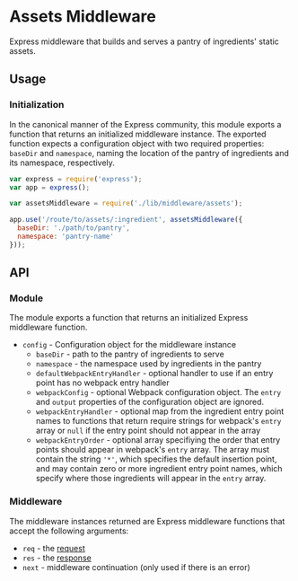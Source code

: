 # Assets Middleware

Express middleware that builds and serves a pantry of ingredients' static
assets.

## Usage

### Initialization

In the canonical manner of the Express community, this module exports a function
that returns an initialized middleware instance. The exported function expects
a configuration object with two required properties: `baseDir` and `namespace`,
naming the location of the pantry of ingredients and its namespace,
respectively.

```javascript
var express = require('express');
var app = express();

var assetsMiddleware = require('./lib/middleware/assets');

app.use('/route/to/assets/:ingredient', assetsMiddleware({
  baseDir: './path/to/pantry',
  namespace: 'pantry-name'
}));
```

## API

### Module

The module exports a function that returns an initialized Express middleware
function.

- `config` - Configuration object for the middleware instance
    - `baseDir` - path to the pantry of ingredients to serve
    - `namespace` - the namespace used by ingredients in the pantry
    - `defaultWebpackEntryHandler` - optional handler to use if an entry point
        has no webpack entry handler
    - `webpackConfig` - optional Webpack configuration object. The `entry` and
        `output` properties of the configuration object are ignored.
    - `webpackEntryHandler` - optional map from the ingredient entry point
        names to functions that return require strings for webpack's `entry`
        array or `null` if the entry point should not appear in the array
    - `webpackEntryOrder` - optional array specifiying the order that entry
        points should appear in webpack's `entry` array. The array must contain
        the string `'*'`, which specifies the default insertion point, and may
        contain zero or more ingredient entry point names, which specify
        where those ingredients will appear in the `entry` array.

### Middleware

The middleware instances returned are Express middleware functions that accept
the following arguments:

- `req` - the [request][Request]
- `res` - the [response][Response]
- `next` - middleware continuation (only used if there is an error)

[object-path]: https://www.npmjs.com/package/object-path
[Request]: http://expressjs.com/4x/api.html#req
[Request.params]: http://expressjs.com/4x/api.html#req.params
[Response]: http://expressjs.com/4x/api.html#res
